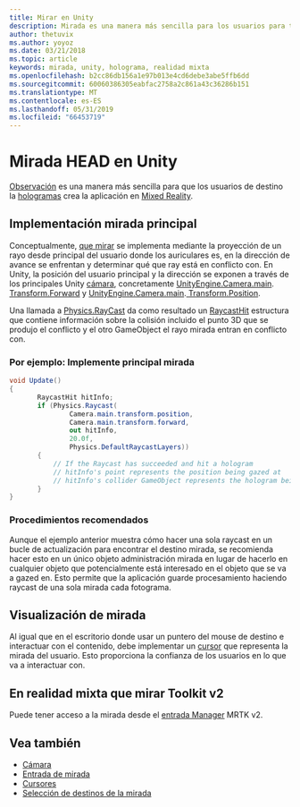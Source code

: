 ```yaml
---
title: Mirar en Unity
description: Mirada es una manera más sencilla para los usuarios para tener como destino el hologramas que la aplicación se crea en realidad mixta.
author: thetuvix
ms.author: yoyoz
ms.date: 03/21/2018
ms.topic: article
keywords: mirada, unity, holograma, realidad mixta
ms.openlocfilehash: b2cc86db156a1e97b013e4cd6debe3abe5ffb6dd
ms.sourcegitcommit: 60060386305eabfac2758a2c861a43c36286b151
ms.translationtype: MT
ms.contentlocale: es-ES
ms.lasthandoff: 05/31/2019
ms.locfileid: "66453719"
---
```

# <a name="head-gaze-in-unity"></a>Mirada HEAD en Unity

[Observación](gaze.md) es una manera más sencilla para que los usuarios de destino la [hologramas](hologram.md) crea la aplicación en [Mixed Reality](mixed-reality.md).


## <a name="implementing-head-gaze"></a>Implementación mirada principal

Conceptualmente, [que mirar](gaze.md) se implementa mediante la proyección de un rayo desde principal del usuario donde los auriculares es, en la dirección de avance se enfrentan y determinar qué que ray está en conflicto con. En Unity, la posición del usuario principal y la dirección se exponen a través de los principales Unity [cámara](camera-in-unity.md), concretamente [UnityEngine.Camera.main](http://docs.unity3d.com/ScriptReference/Camera-main.html).[ Transform.Forward](http://docs.unity3d.com/ScriptReference/Transform-forward.html) y [UnityEngine.Camera.main](http://docs.unity3d.com/ScriptReference/Camera-main.html).[ Transform.Position](http://docs.unity3d.com/ScriptReference/Transform-position.html).

Una llamada a [Physics.RayCast](http://docs.unity3d.com/ScriptReference/Physics.Raycast.html) da como resultado un [RaycastHit](http://docs.unity3d.com/ScriptReference/RaycastHit.html) estructura que contiene información sobre la colisión incluido el punto 3D que se produjo el conflicto y el otro GameObject el rayo mirada entran en conflicto con.

### <a name="example-implement-head-gaze"></a>Por ejemplo: Implemente principal mirada

```cs
void Update()
{
       RaycastHit hitInfo;
       if (Physics.Raycast(
               Camera.main.transform.position,
               Camera.main.transform.forward,
               out hitInfo,
               20.0f,
               Physics.DefaultRaycastLayers))
       {
           // If the Raycast has succeeded and hit a hologram
           // hitInfo's point represents the position being gazed at
           // hitInfo's collider GameObject represents the hologram being gazed at
       }
}
```

### <a name="best-practices"></a>Procedimientos recomendados

Aunque el ejemplo anterior muestra cómo hacer una sola raycast en un bucle de actualización para encontrar el destino mirada, se recomienda hacer esto en un único objeto administración mirada en lugar de hacerlo en cualquier objeto que potencialmente está interesado en el objeto que se va a gazed en. Esto permite que la aplicación guarde procesamiento haciendo raycast de una sola mirada cada fotograma.

## <a name="visualizing-gaze"></a>Visualización de mirada

Al igual que en el escritorio donde usar un puntero del mouse de destino e interactuar con el contenido, debe implementar un [cursor](cursors.md) que representa la mirada del usuario. Esto proporciona la confianza de los usuarios en lo que va a interactuar con.

## <a name="gaze-in-mixed-reality-toolkit-v2"></a>En realidad mixta que mirar Toolkit v2
Puede tener acceso a la mirada desde el [entrada Manager](https://microsoft.github.io/MixedRealityToolkit-Unity/Documentation/Input/Overview.html) MRTK v2.

## <a name="see-also"></a>Vea también
* [Cámara](camera-in-unity.md)
* [Entrada de mirada](gaze.md)
* [Cursores](cursors.md)
* [Selección de destinos de la mirada](gaze-targeting.md)

